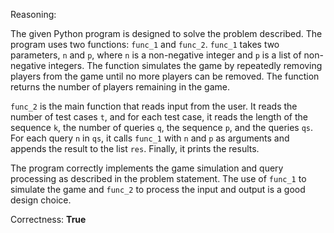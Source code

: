 Reasoning:

The given Python program is designed to solve the problem described. The program uses two functions: `func_1` and `func_2`. `func_1` takes two parameters, `n` and `p`, where `n` is a non-negative integer and `p` is a list of non-negative integers. The function simulates the game by repeatedly removing players from the game until no more players can be removed. The function returns the number of players remaining in the game.

`func_2` is the main function that reads input from the user. It reads the number of test cases `t`, and for each test case, it reads the length of the sequence `k`, the number of queries `q`, the sequence `p`, and the queries `qs`. For each query `n` in `qs`, it calls `func_1` with `n` and `p` as arguments and appends the result to the list `res`. Finally, it prints the results.

The program correctly implements the game simulation and query processing as described in the problem statement. The use of `func_1` to simulate the game and `func_2` to process the input and output is a good design choice.

Correctness: **True**